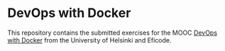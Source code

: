 # DevOps with Docker

This repository contains the submitted exercises for the MOOC [DevOps with Docker](https://devopswithdocker.com/) from the University of Helsinki and Eficode.